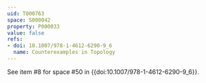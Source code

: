 ```yaml
---
uid: T000763
space: S000042
property: P000033
value: false
refs:
- doi: 10.1007/978-1-4612-6290-9_6
  name: Counterexamples in Topology
---
```


See item #8 for space #50 in {{doi:10.1007/978-1-4612-6290-9_6}}.
